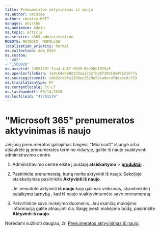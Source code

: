 ```yaml
---
title: Prenumeratos aktyvinimas iš naujo
ms.author: cmcatee
author: cmcatee-MSFT
manager: mnirkhe
ms.audience: Admin
ms.topic: article
ms.service: o365-administration
ROBOTS: NOINDEX, NOFOLLOW
localization_priority: Normal
ms.collection: Adm_O365
ms.custom:
- "482"
- "1500028"
ms.assetid: 2d59f23f-7aad-4b57-9039-0bd2bbf929a3
ms.openlocfilehash: 1e0c64e468d1d3aa12b2fb08710910e48521677a
ms.sourcegitcommit: c6692ce0fa1358ec3529e59ca0ecdfdea4cdc759
ms.translationtype: MT
ms.contentlocale: lt-LT
ms.lasthandoff: 09/14/2020
ms.locfileid: "47751539"
---
```

# <a name="reactivate-a-microsoft-365-subscription"></a>"Microsoft 365" prenumeratos aktyvinimas iš naujo

Jei jūsų prenumeratos galiojimas baigėsi, "Microsoft" išjungė arba atšaukėte ją prenumeratos termino viduryje, galite iš naujo suaktyvinti administravimo centre.
  
1. Administravimo centre eikite į puslapį **atsiskaitymo** \> **[produktai](https://go.microsoft.com/fwlink/p/?linkid=842054)** .

2. Pasirinkite prenumeratą, kurią norite aktyvinti iš naujo. Sekcijoje atsiskaitymas pasirinkite **Aktyvinti iš naujo**.

    Jei nematote aktyvinti **iš naujo** kaip galimas veiksmas, skambinkite į [palaikymo tarnybą](https://docs.microsoft.com/microsoft-365/admin/contact-support-for-business-products) , kad iš naujo suaktyvintumėte savo prenumeratą.

3. Patvirtinkite savo mokėjimo duomenis. Jau esančią mokėjimo informaciją galite atnaujinti čia. Baigę įvesti mokėjimo būdą, pasirinkite **Aktyvinti iš naujo**.

Norėdami sužinoti daugiau, žr. [Prenumeratos aktyvinimas iš naujo](https://docs.microsoft.com/microsoft-365/commerce/subscriptions/reactivate-your-subscription).